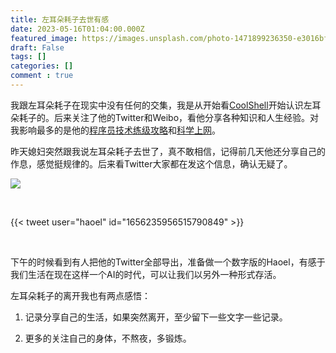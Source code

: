 ```yaml
---
title: 左耳朵耗子去世有感
date: 2023-05-16T01:04:00.000Z
featured_image: https://images.unsplash.com/photo-1471899236350-e3016bf1e69e?ixlib=rb-4.0.3&q=85&fm=jpg&crop=entropy&cs=srgb
draft: False
tags: []
categories: []
comment : true
---
```

我跟左耳朵耗子在现实中没有任何的交集，我是从开始看[CoolShell](https://coolshell.cn/)开始认识左耳朵耗子的。后来关注了他的Twitter和Weibo，看他分享各种知识和人生经验。对我影响最多的是他的[程序员技术练级攻略](https://coolshell.cn/articles/4990.html)和[科学上网](https://haoel.github.io/)。

昨天媳妇突然跟我说左耳朵耗子去世了，真不敢相信，记得前几天他还分享自己的作息，感觉挺规律的。后来看Twitter大家都在发这个信息，确认无疑了。

![](https://s3.us-west-2.amazonaws.com/secure.notion-static.com/5745a14d-7d3c-41bc-8cd0-5a5af7808227/Untitled.png?X-Amz-Algorithm=AWS4-HMAC-SHA256&X-Amz-Content-Sha256=UNSIGNED-PAYLOAD&X-Amz-Credential=AKIAT73L2G45EIPT3X45%2F20230525%2Fus-west-2%2Fs3%2Faws4_request&X-Amz-Date=20230525T014047Z&X-Amz-Expires=3600&X-Amz-Signature=049f21fdd42a0eeea44802389a389c6eee1072d6f77595ce1048cd83a61a3e3f&X-Amz-SignedHeaders=host&x-id=GetObject)

<br/>

{{< tweet user="haoel" id="1656235956515790849" >}}

<br/>

下午的时候看到有人把他的Twitter全部导出，准备做一个数字版的Haoel，有感于我们生活在现在这样一个AI的时代，可以让我们以另外一种形式存活。

左耳朵耗子的离开我也有两点感悟：

1. 记录分享自己的生活，如果突然离开，至少留下一些文字一些记录。

1. 更多的关注自己的身体，不熬夜，多锻炼。

<br/>

<br/>

